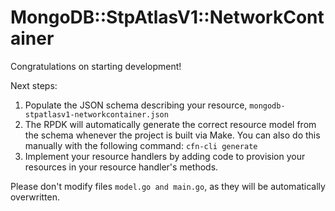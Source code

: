 # MongoDB::StpAtlasV1::NetworkContainer

Congratulations on starting development!

Next steps:

1. Populate the JSON schema describing your resource, `mongodb-stpatlasv1-networkcontainer.json`
2. The RPDK will automatically generate the correct resource model from the
   schema whenever the project is built via Make.
   You can also do this manually with the following command: `cfn-cli generate`
3. Implement your resource handlers by adding code to provision your resources in your resource handler's methods.

Please don't modify files `model.go and main.go`, as they will be automatically overwritten.
